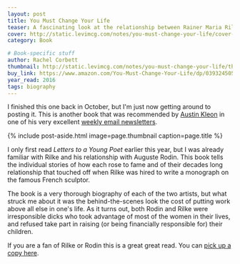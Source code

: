 ```yaml
---
layout: post
title: You Must Change Your Life
teaser: A fascinating look at the relationship between Rainer Maria Rilke and Auguste Rodin
cover: http://static.levimcg.com/notes/you-must-change-your-life/cover-you-must-change-your-life.jpg
category: Book

# Book-specific stuff
author: Rachel Corbett
thumbnail: http://static.levimcg.com/notes/you-must-change-your-life/thumbnail-you-must-change-your-life.jpg
buy_link: https://www.amazon.com/You-Must-Change-Your-Life/dp/0393245055
year_read: 2016
tags: biography
---
```

I finished this one back in October, but I'm just now getting around to posting it. This is another book that was recommended by [Austin Kleon](http://austinkleon.com/) in one of his very excellent [weekly email newsletters](http://austinkleon.com/newsletter/).

{% include post-aside.html
    image=page.thumbnail
    caption=page.title %}

I only first read _Letters to a Young Poet_ earlier this year, but I was already familiar with Rilke and his relationship with Auguste Rodin. This book tells the individual stories of how each rose to fame and of their decades long relationship that touched off when Rilke was hired to write a monograph on the famous French sculptor.

The book is a very thorough biography of each of the two artists, but what struck me about it was the behind-the-scenes look the cost of putting work above all else in one's life. As it turns out, both Rodin and Rilke were irresponsible dicks who took advantage of most of the women in their lives, and refused take part in raising (or being financially responsible for) their children.

If you are a fan of Rilke or Rodin this is a great great read. You can [pick up a copy here]({{page.buy_link}}).

